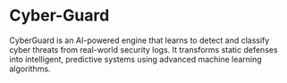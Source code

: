 # Cyber-Guard
CyberGuard is an AI-powered engine that learns to detect and classify cyber threats from real-world security logs. It transforms static defenses into intelligent, predictive systems using advanced machine learning algorithms.
